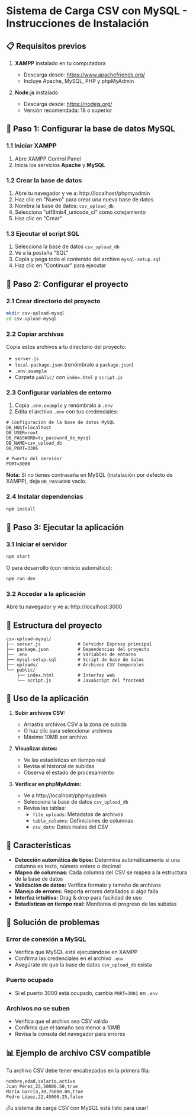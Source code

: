 # Sistema de Carga CSV con MySQL - Instrucciones de Instalación

## 📋 Requisitos previos

1. **XAMPP** instalado en tu computadora
   - Descarga desde: https://www.apachefriends.org/
   - Incluye Apache, MySQL, PHP y phpMyAdmin

2. **Node.js** instalado
   - Descarga desde: https://nodejs.org/
   - Versión recomendada: 18 o superior

## 🚀 Paso 1: Configurar la base de datos MySQL

### 1.1 Iniciar XAMPP
1. Abre XAMPP Control Panel
2. Inicia los servicios **Apache** y **MySQL**

### 1.2 Crear la base de datos
1. Abre tu navegador y ve a: http://localhost/phpmyadmin
2. Haz clic en "Nuevo" para crear una nueva base de datos
3. Nombra la base de datos: `csv_upload_db`
4. Selecciona "utf8mb4_unicode_ci" como cotejamiento
5. Haz clic en "Crear"

### 1.3 Ejecutar el script SQL
1. Selecciona la base de datos `csv_upload_db`
2. Ve a la pestaña "SQL"
3. Copia y pega todo el contenido del archivo `mysql-setup.sql`
4. Haz clic en "Continuar" para ejecutar

## 🚀 Paso 2: Configurar el proyecto

### 2.1 Crear directorio del proyecto
```bash
mkdir csv-upload-mysql
cd csv-upload-mysql
```

### 2.2 Copiar archivos
Copia estos archivos a tu directorio del proyecto:
- `server.js`
- `local-package.json` (renómbralo a `package.json`)
- `.env.example`
- Carpeta `public/` con `index.html` y `script.js`

### 2.3 Configurar variables de entorno
1. Copia `.env.example` y renómbralo a `.env`
2. Edita el archivo `.env` con tus credenciales:

```env
# Configuración de la base de datos MySQL
DB_HOST=localhost
DB_USER=root
DB_PASSWORD=tu_password_de_mysql
DB_NAME=csv_upload_db
DB_PORT=3306

# Puerto del servidor
PORT=3000
```

**Nota:** Si no tienes contraseña en MySQL (instalación por defecto de XAMPP), deja `DB_PASSWORD` vacío.

### 2.4 Instalar dependencias
```bash
npm install
```

## 🚀 Paso 3: Ejecutar la aplicación

### 3.1 Iniciar el servidor
```bash
npm start
```

O para desarrollo (con reinicio automático):
```bash
npm run dev
```

### 3.2 Acceder a la aplicación
Abre tu navegador y ve a: http://localhost:3000

## 📁 Estructura del proyecto

```
csv-upload-mysql/
├── server.js              # Servidor Express principal
├── package.json           # Dependencias del proyecto
├── .env                   # Variables de entorno
├── mysql-setup.sql        # Script de base de datos
├── uploads/               # Archivos CSV temporales
└── public/
    ├── index.html         # Interfaz web
    └── script.js          # JavaScript del frontend
```

## 🎯 Uso de la aplicación

1. **Subir archivos CSV:**
   - Arrastra archivos CSV a la zona de subida
   - O haz clic para seleccionar archivos
   - Máximo 10MB por archivo

2. **Visualizar datos:**
   - Ve las estadísticas en tiempo real
   - Revisa el historial de subidas
   - Observa el estado de procesamiento

3. **Verificar en phpMyAdmin:**
   - Ve a http://localhost/phpmyadmin
   - Selecciona la base de datos `csv_upload_db`
   - Revisa las tablas:
     - `file_uploads`: Metadatos de archivos
     - `table_columns`: Definiciones de columnas
     - `csv_data`: Datos reales del CSV

## 🔧 Características

- **Detección automática de tipos:** Determina automáticamente si una columna es texto, número entero o decimal
- **Mapeo de columnas:** Cada columna del CSV se mapea a la estructura de la base de datos
- **Validación de datos:** Verifica formato y tamaño de archivos
- **Manejo de errores:** Reporta errores detallados si algo falla
- **Interfaz intuitiva:** Drag & drop para facilidad de uso
- **Estadísticas en tiempo real:** Monitorea el progreso de las subidas

## 🐛 Solución de problemas

### Error de conexión a MySQL
- Verifica que MySQL esté ejecutándose en XAMPP
- Confirma las credenciales en el archivo `.env`
- Asegúrate de que la base de datos `csv_upload_db` exista

### Puerto ocupado
- Si el puerto 3000 está ocupado, cambia `PORT=3001` en `.env`

### Archivos no se suben
- Verifica que el archivo sea CSV válido
- Confirma que el tamaño sea menor a 10MB
- Revisa la consola del navegador para errores

## 📊 Ejemplo de archivo CSV compatible

Tu archivo CSV debe tener encabezados en la primera fila:

```csv
nombre,edad,salario,activo
Juan Pérez,25,50000.50,true
María García,30,75000.00,true
Pedro López,22,45000.25,false
```

¡Tu sistema de carga CSV con MySQL está listo para usar!